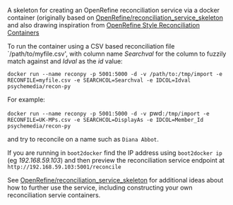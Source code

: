 A skeleton for creating an OpenRefine reconciliation service via a docker container (originally based on [OpenRefine/reconciliation_service_skeleton](https://github.com/OpenRefine/reconciliation_service_skeleton) and also drawing inspiration from [OpenRefine Style Reconciliation Containers](http://blog.ouseful.info/2015/02/02/openrefine-style-reconciliation-containers/)

To run the container using a CSV based reconciliation file `/path/to/myfile.csv', with column name *Searchval* for the column to fuzzily match against and *Idval* as the *id* value:

`docker run --name reconpy -p 5001:5000 -d -v /path/to:/tmp/import -e RECONFILE=myfile.csv -e SEARCHCOL=Searchval -e IDCOL=Idval psychemedia/recon-py`

For example:

`docker run --name reconpy -p 5001:5000 -d -v `pwd`:/tmp/import -e RECONFILE=UK-MPs.csv -e SEARCHCOL=DisplayAs -e IDCOL=Member_Id psychemedia/recon-py`

and try to reconcile on a name such as `Diana Abbot`.

If you are running in `boot2docker` find the IP address using `boot2docker ip` (eg *192.168.59.103*) and then preview the reconciliation service endpoint at `http://192.168.59.103:5001/reconcile`

See [OpenRefine/reconciliation_service_skeleton](https://github.com/OpenRefine/reconciliation_service_skeleton) for additional ideas about how to further use the service, including constructing your own reconciliation servie containers.

